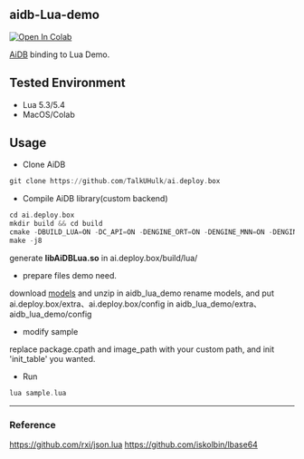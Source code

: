 ## aidb-Lua-demo

[![Open In Colab](https://colab.research.google.com/assets/colab-badge.svg)](https://colab.research.google.com/drive/1QuiJAutYAdn0MIOhGIk9JPPUwiVuWCFB?usp=drive_link)

[AiDB](https://github.com/TalkUHulk/ai.deploy.box) binding to Lua Demo.

## Tested Environment

* Lua 5.3/5.4
* MacOS/Colab


## Usage

* Clone AiDB
```asm
git clone https://github.com/TalkUHulk/ai.deploy.box
```

* Compile AiDB library(custom backend)

```asm
cd ai.deploy.box
mkdir build && cd build
cmake -DBUILD_LUA=ON -DC_API=ON -DENGINE_ORT=ON -DENGINE_MNN=ON -DENGINE_NCNN=ON  -DENGINE_TNN=OFF -DENGINE_OPV=OFF -DENGINE_PPLite=OFF -DENGINE_NCNN_WASM=OFF -DBUILD_SAMPLE=OFF ../
make -j8
```
generate **libAiDBLua.so** in ai.deploy.box/build/lua/

* prepare files demo need.

download [models](https://github.com/TalkUHulk/ai.deploy.box/releases/download/1.0.0/models-lite.zip) and unzip in aidb_lua_demo rename models, and put ai.deploy.box/extra、ai.deploy.box/config in aidb_lua_demo/extra、 aidb_lua_demo/config

* modify sample

replace package.cpath and image_path with your custom path, and init 'init_table' you wanted.

* Run

```asm
lua sample.lua
```


___

### Reference

https://github.com/rxi/json.lua
https://github.com/iskolbin/lbase64